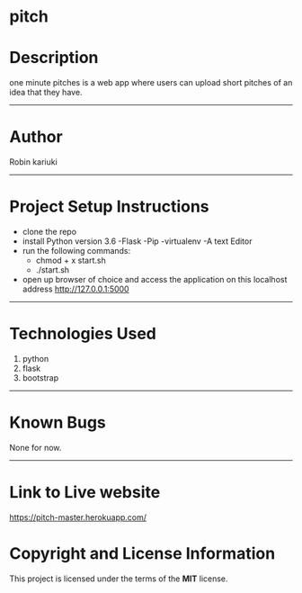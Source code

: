# pitch
# Description
one minute pitches is a web app where users can upload short pitches of an idea that they have.
***
# Author
Robin kariuki
***
# Project Setup Instructions
* clone the repo
* install Python version 3.6 -Flask -Pip -virtualenv -A text Editor
* run the following commands:
    * chmod + x start.sh
    * ./start.sh
* open up browser of choice and access the application on this localhost address http://127.0.0.1:5000
***

# Technologies Used
1. python
2. flask
3. bootstrap

***
# Known Bugs
None for now.
***
# Link to Live website
https://pitch-master.herokuapp.com/

# Copyright and License Information
  This project is licensed under the terms of the **MIT** license.